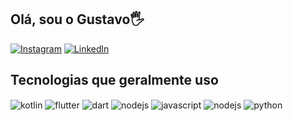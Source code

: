 ## Olá, sou o Gustavo🖐️
[![Instagram](https://img.shields.io/badge/Instagram-E4405F?style=for-the-badge&logo=instagram&logoColor=white)](https://instagram.com/gustavo_sardinha81)
[![Linkedln](https://img.shields.io/badge/LinkedIn-0077B5?style=for-the-badge&logo=linkedin&logoColor=white)](https://www.linkedin.com/in/gustavo-sardinha-203117326/)

## Tecnologias que geralmente uso

<div style="display: inline_block">
    
<img align="center" alt="kotlin" src="https://img.shields.io/badge/kotlin-%237F52FF.svg?style=for-the-badge&logo=kotlin&logoColor=white"/>
    
  <img align="center" alt="flutter" src="https://img.shields.io/badge/Flutter-02569B?style=for-the-badge&logo=flutter&logoColor=white"/>
  <img align="center" alt="dart" src="https://img.shields.io/badge/Dart-0175C2?style=for-the-badge&logo=dart&logoColor=white"/>
  <img align="center" alt="nodejs" src="https://img.shields.io/badge/SQLite-07405E?style=for-the-badge&logo=sqlite&logoColor=white"/>
  <img align="center" alt="javascript" src="https://img.shields.io/badge/JavaScript-F7DF1E?style=for-the-badge&logo=javascript&logoColor=black"/>
  <img align="center" alt="nodejs" src="https://img.shields.io/badge/Node.js-43853D?style=for-the-badge&logo=node.js&logoColor=white"/>
  <img align="center" alt="python" src="https://img.shields.io/badge/Python-3776AB?style=for-the-badge&logo=python&logoColor=white" />
</div>
<br/>

